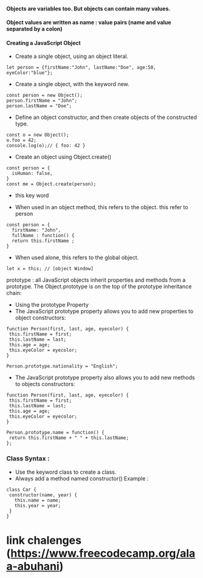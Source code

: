 #### Objects are variables too. But objects can contain many values.
#### Object values are written as name : value pairs (name and value separated by a colon)

#### Creating a JavaScript Object
- Create a single object, using an object literal.
```
let person = {firstName:"John", lastName:"Doe", age:50, eyeColor:"blue"};
```
- Create a single object, with the keyword new.
```
const person = new Object();
person.firstName = "John";
person.lastName = "Doe";
```

- Define an object constructor, and then create objects of the constructed type.
```
const o = new Object();
o.foo = 42;
console.log(o);// { foo: 42 }
```

- Create an object using Object.create()
```
const person = {
  isHuman: false,
}
const me = Object.create(person);
```
* this key word 
- When used in an object method, this refers to the object.
this refer to person 
```
const person = {
  firstName: "John",
  fullName : function() {
  return this.firstName ;
}
```
- When used alone, this refers to the global object.
```
let x = this; // [object Window]
```
prototype :
all JavaScript objects inherit properties and methods from a prototype.
The Object.prototype is on the top of the prototype inheritance chain:
- Using the prototype Property
 - The JavaScript prototype property allows you to add new properties to object constructors:
 ```
function Person(first, last, age, eyecolor) {
  this.firstName = first;
  this.lastName = last;
  this.age = age;
  this.eyeColor = eyecolor;
}

Person.prototype.nationality = "English";
 ```
- The JavaScript prototype property also allows you to add new methods to objects constructors: 
 ```
function Person(first, last, age, eyecolor) {
  this.firstName = first;
  this.lastName = last;
  this.age = age;
  this.eyeColor = eyecolor;
}

Person.prototype.name = function() {
  return this.firstName + " " + this.lastName;
};
 ```
### Class Syntax :

* Use the keyword class to create a class.
* Always add a method named constructor()
Example :
 ```
class Car {
  constructor(name, year) {
    this.name = name;
    this.year = year;
  }
}

 ```






# link chalenges (https://www.freecodecamp.org/alaa-abuhani)


 
